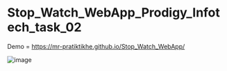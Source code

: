 # Stop_Watch_WebApp_Prodigy_Infotech_task_02

Demo = https://mr-pratiktikhe.github.io/Stop_Watch_WebApp/

![image](https://github.com/Mr-PratikTikhe/Stop_Watch_WebApp_Prodigy_Infotech_task_02/assets/142296701/cee2206c-b435-48e6-82d0-60f06dc2ef04)
